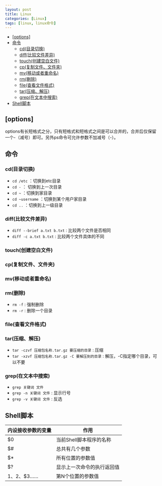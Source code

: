 ```yaml
---
layout: post
title: Linux
categories: [Linux]
tags: [linux, linux命令]
---
```


<!-- TOC -->

- [[options]](#options)
- [命令](#命令)
    - [cd(目录切换)](#cd目录切换)
    - [diff(比较文件差异)](#diff比较文件差异)
    - [touch(创建空白文件)](#touch创建空白文件)
    - [cp(复制文件、文件夹)](#cp复制文件文件夹)
    - [mv(移动或者重命名)](#mv移动或者重命名)
    - [rm(删除)](#rm删除)
    - [file(查看文件格式)](#file查看文件格式)
    - [tar(压缩、解压)](#tar压缩解压)
    - [grep(在文本中搜索)](#grep在文本中搜索)
- [Shell脚本](#shell脚本)

<!-- /TOC -->

## [options]

options有长短格式之分，只有短格式和短格式之间是可以合并的，合并后仅保留一个-（减号）即可。另外ps命令可允许参数不加减号（-）。

## 命令

### cd(目录切换)

- `cd /etc` ：切换到etc目录
- `cd -` ： 切换到上一次目录
- `cd ~` ：切换到家目录
- `cd ~username` ：切换到某个用户家目录
- `cd ..` ：切换到上一级目录

### diff(比较文件差异)

- `diff --brief a.txt b.txt` : 比较两个文件是否相同
- `diff -c a.txt b.txt` : 比较两个文件具体的不同

### touch(创建空白文件)

### cp(复制文件、文件夹)

### mv(移动或者重命名)

### rm(删除)

- `rm -f` : 强制删除
- `rm -r` : 删除一个目录

### file(查看文件格式)

### tar(压缩、解压)

- `tar -czvf 压缩包名称.tar.gz 要压缩的目录` : 压缩
- `tar -xzvf 压缩包名称.tar.gz -C 要解压到的目录` : 解压，-C指定哪个目录，可以不要

### grep(在文本中搜索)

- `grep 关键词 文件`
- `grep -n 关键词 文件` : 显示行号
- `grep -v 关键词 文件` : 反选

## Shell脚本

| 内设接收参数的变量 | 作用                       |
| ------------------ | -------------------------- |
| $0                 | 当前Shell脚本程序的名称    |
| $#                 | 总共有几个参数             |
| $*                 | 所有位置的参数值           |
| $?                 | 显示上一次命令的执行返回值 |
| $1、$2、$3……       | 第N个位置的参数值          |

